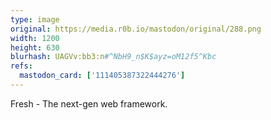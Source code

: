 ```yaml
---
type: image
original: https://media.r0b.io/mastodon/original/288.png
width: 1200
height: 630
blurhash: UAGVv:bb3:n#^NbH9_n$K$ayz=oM12f5^Kbc
refs:
  mastodon_card: ['111405387322444276']
---
```


Fresh - The next-gen web framework.
